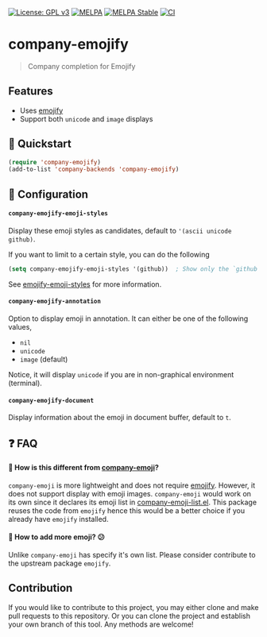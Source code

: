 [![License: GPL v3](https://img.shields.io/badge/License-GPL%20v3-blue.svg)](https://www.gnu.org/licenses/gpl-3.0)
[![MELPA](https://melpa.org/packages/company-emojify-badge.svg)](https://melpa.org/#/company-emojify)
[![MELPA Stable](https://stable.melpa.org/packages/company-emojify-badge.svg)](https://stable.melpa.org/#/company-emojify)
[![CI](https://github.com/jcs-elpa/company-emojify/actions/workflows/test.yml/badge.svg)](https://github.com/jcs-elpa/company-emojify/actions/workflows/test.yml)

# company-emojify
> Company completion for Emojify

## Features

* Uses [emojify](https://github.com/iqbalansari/emacs-emojify)
* Support both `unicode` and `image` displays

## :floppy_disk: Quickstart

```el
(require 'company-emojify)
(add-to-list 'company-backends 'company-emojify)
```

## :hammer: Configuration

#### `company-emojify-emoji-styles`

Display these emoji styles as candidates, default to `'(ascii unicode github)`.

If you want to limit to a certain style, you can do the following

```el
(setq company-emojify-emoji-styles '(github))  ; Show only the `github` style
```

See [emojify-emoji-styles]() for more information.

#### `company-emojify-annotation`

Option to display emoji in annotation. It can either be one of the following values,

* `nil`
* `unicode`
* `image`  (default)

Notice, it will display `unicode` if you are in non-graphical environment (terminal).

#### `company-emojify-document`

Display information about the emoji in document buffer, default to `t`.

## :question: FAQ

#### :dizzy: How is this different from [company-emoji](https://github.com/dunn/company-emoji)?

`company-emoji` is more lightweight and does not require [emojify](https://github.com/iqbalansari/emacs-emojify).
However, it does not support display with emoji images. `company-emoji` would work
on its own since it declares its emoji list in [company-emoji-list.el](https://github.com/dunn/company-emoji/blob/trunk/company-emoji-list.el).
This package reuses the code from `emojify` hence this would be a better
choice if you already have `emojify` installed.

#### :dizzy: How to add more emoji? :confused:

Unlike `company-emoji` has specify it's own list. Please consider contribute to the
upstream package `emojify`.

## Contribution

If you would like to contribute to this project, you may either
clone and make pull requests to this repository. Or you can
clone the project and establish your own branch of this tool.
Any methods are welcome!

